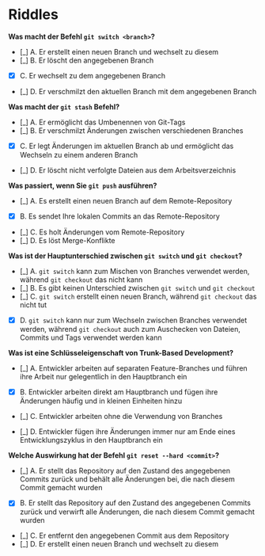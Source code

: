 # Riddles

**Was macht der Befehl `git switch <branch>`?**

- [_] A. Er erstellt einen neuen Branch und wechselt zu diesem
- [_] B. Er löscht den angegebenen Branch
- [x] C. Er wechselt zu dem angegebenen Branch
- [_] D. Er verschmilzt den aktuellen Branch mit dem angegebenen Branch



**Was macht der `git stash` Befehl?**

- [_] A. Er ermöglicht das Umbenennen von Git-Tags
- [_] B. Er verschmilzt Änderungen zwischen verschiedenen Branches
- [x] C. Er legt Änderungen im aktuellen Branch ab und ermöglicht das Wechseln zu einem anderen Branch
- [_] D. Er löscht nicht verfolgte Dateien aus dem Arbeitsverzeichnis



**Was passiert, wenn Sie `git push` ausführen?**

- [_] A. Es erstellt einen neuen Branch auf dem Remote-Repository
- [x] B. Es sendet Ihre lokalen Commits an das Remote-Repository
- [_] C. Es holt Änderungen vom Remote-Repository
- [_] D. Es löst Merge-Konflikte



**Was ist der Hauptunterschied zwischen `git switch` und `git checkout`?**

- [_] A. `git switch` kann zum Mischen von Branches verwendet werden, während `git checkout` das nicht kann
- [_] B. Es gibt keinen Unterschied zwischen `git switch` und `git checkout`
- [_] C. `git switch` erstellt einen neuen Branch, während `git checkout` das nicht tut
- [x] D. `git switch` kann nur zum Wechseln zwischen Branches verwendet werden, während `git checkout` auch zum Auschecken von Dateien, Commits und Tags verwendet werden kann



**Was ist eine Schlüsseleigenschaft von Trunk-Based Development?**

- [_] A. Entwickler arbeiten auf separaten Feature-Branches und führen ihre Arbeit nur gelegentlich in den Hauptbranch ein

- [x] B. Entwickler arbeiten direkt am Hauptbranch und fügen ihre Änderungen häufig und in kleinen Einheiten hinzu

- [_] C. Entwickler arbeiten ohne die Verwendung von Branches

- [_] D. Entwickler fügen ihre Änderungen immer nur am Ende eines Entwicklungszyklus in den Hauptbranch ein



**Welche Auswirkung hat der Befehl `git reset --hard <commit>`?**

- [_] A. Er stellt das Repository auf den Zustand des angegebenen Commits zurück und behält alle Änderungen bei, die nach diesem Commit gemacht wurden
- [x] B. Er stellt das Repository auf den Zustand des angegebenen Commits zurück und verwirft alle Änderungen, die nach diesem Commit gemacht wurden
- [_] C. Er entfernt den angegebenen Commit aus dem Repository
- [_] D. Er erstellt einen neuen Branch und wechselt zu diesem

